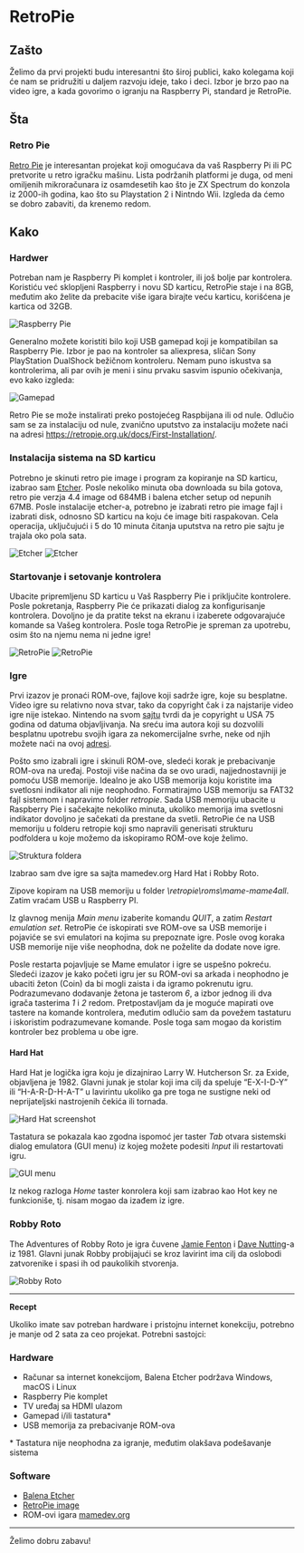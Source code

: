 
# RetroPie

## Zašto
Želimo da prvi projekti budu interesantni što široj publici, kako kolegama koji će nam se pridružiti u daljem razvoju ideje, tako i deci. Izbor je brzo pao na video igre, a kada govorimo o igranju na Raspberry Pi, standard je RetroPie.

## Šta
### Retro Pie
[Retro Pie](https://retropie.org.uk/) je interesantan projekat koji omogućava da vaš Raspberry Pi ili PC pretvorite u retro igračku mašinu. Lista podržanih platformi je duga, od meni omiljenih mikroračunara iz osamdesetih kao što je ZX Spectrum do konzola iz 2000-ih godina, kao što su Playstation 2 i Nintndo Wii. Izgleda da ćemo se dobro zabaviti, da krenemo redom.

## Kako

### Hardwer
Potreban nam je Raspberry Pi komplet i kontroler, ili još bolje par kontrolera. Koristiću već sklopljeni Raspberry i novu SD karticu, RetroPie staje i na 8GB, međutim ako želite da prebacite više igara birajte veću karticu, korišćena je kartica od 32GB.

![Raspberry Pie](images/01-RaspberryPie.jpg)

Generalno možete koristiti bilo koji USB gamepad koji je kompatibilan sa Raspberry Pie. Izbor je pao na kontroler sa aliexpresa, sličan Sony PlayStation DualShock bežičnom kontroleru. Nemam puno iskustva sa kontrolerima, ali par ovih je meni i sinu prvaku sasvim ispunio očekivanja, evo kako izgleda:

![Gamepad](images/02-Gamepad.jpg)

Retro Pie se može instalirati preko postojećeg Raspbijana ili od nule. Odlučio sam se za instalaciju od nule, zvanično uputstvo za instalaciju možete naći na adresi https://retropie.org.uk/docs/First-Installation/.

### Instalacija sistema na SD karticu
Potrebno je skinuti retro pie image i program za kopiranje na SD karticu, izabrao sam [Etcher](https://www.balena.io/etcher/). Posle nekoliko minuta oba downloada su bila gotova, retro pie verzja 4.4 image od 684MB i balena etcher setup od nepunih 67MB. Posle instalacije etcher-a, potrebno je izabrati retro pie image fajl i izabrati disk, odnosno SD karticu na koju će image biti raspakovan. Cela operacija, uključujući i 5 do 10 minuta čitanja uputstva na retro pie sajtu je trajala oko pola sata.

![Etcher](images/03-Etcher.png)
![Etcher](images/04-Etcher.jpg)

### Startovanje i setovanje kontrolera
Ubacite pripremljenu SD karticu u Vaš Raspberry Pie i priključite kontrolere. Posle pokretanja, Raspberry Pie će prikazati dialog za konfigurisanje kontrolera. Dovoljno je da pratite tekst na ekranu i izaberete odgovarajuće komande sa Vašeg kontrolera. Posle toga RetroPie je spreman za upotrebu, osim što na njemu nema ni jedne igre!

![RetroPie](images/05-RetroPie.jpg)
![RetroPie](images/06-RetroPie.jpg)


### Igre
Prvi izazov je pronaći ROM-ove, fajlove koji sadrže igre, koje su besplatne. Video igre su relativno nova stvar, tako da copyright čak i za najstarije video igre nije istekao. Nintendo na svom [sajtu](https://www.nintendo.com/corp/legal.jsp) tvrdi da je copyright u USA 75 godina od datuma objavljivanja. Na sreću ima autora koji su dozvolili besplatnu upotrebu svojih igara za nekomercijalne svrhe, neke od njih možete naći na ovoj [adresi](https://www.mamedev.org/roms/).

Pošto smo izabrali igre i skinuli ROM-ove, sledeći korak je prebacivanje ROM-ova na uređaj. Postoji više načina da se ovo uradi, najjednostavniji je pomoću USB memorije. Idealno je ako USB memorija koju koristite ima svetlosni indikator ali nije neophodno. Formatirajmo USB memoriju sa FAT32 fajl sistemom i napravimo folder *retropie*. Sada USB memoriju ubacite u Raspberry Pie i sačekajte nekoliko minuta, ukoliko memorija ima svetlosni indikator dovoljno je sačekati da prestane da svetli. RetroPie će na USB memoriju u folderu retropie koji smo napravili generisati strukturu podfoldera u koje možemo da iskopiramo ROM-ove koje želimo.

![Struktura foldera](images/07-StrukturaFoldera.png)

Izabrao sam dve igre sa sajta mamedev.org Hard Hat i Robby Roto.

Zipove kopiram na USB memoriju u folder *\retropie\roms\mame-mame4all*. Zatim vraćam USB u Raspberry PI.

Iz glavnog menija *Main menu* izaberite komandu *QUIT*, a zatim *Restart emulation set*. RetroPie će iskopirati sve ROM-ove sa USB memorije i pojaviće se svi emulatori na kojima su prepoznate igre. Posle ovog koraka USB memorije nije više neophodna, dok ne poželite da dodate nove igre.

Posle restarta pojavljuje se Mame emulator i igre se uspešno pokreću. Sledeći izazov je kako početi igru jer su ROM-ovi sa arkada i neophodno je ubaciti žeton (Coin) da bi mogli zaista i da igramo pokrenutu igru. Podrazumevano dodavanje žetona je tasterom *6*, a izbor jednog ili dva igrača tasterima *1* i *2* redom.  Pretpostavljam da je moguće mapirati ove tastere na komande kontrolera, međutim odlučio sam da povežem tastaturu i iskoristim podrazumevane komande. Posle toga sam mogao da koristim kontroler bez problema u obe igre.

#### Hard Hat
Hard Hat je logička igra koju je dizajnirao Larry W. Hutcherson Sr. za Exide, objavljena je 1982. Glavni junak je stolar koji ima cilj da speluje “E-X-I-D-Y” ili “H-A-R-D-H-A-T” u lavirintu ukoliko ga pre toga ne sustigne neki od neprijateljski nastrojenih čekića ili tornada.

![Hard Hat screenshot](images/09-HardHat.jpg)

Tastatura se pokazala kao zgodna ispomoć jer taster *Tab* otvara sistemski dialog emulatora (GUI menu) iz kojeg možete podesiti *Input* ili restartovati igru.

![GUI menu](images/08-GUI-menu.jpg)

Iz nekog razloga *Home* taster konrolera koji sam izabrao kao Hot key ne funkcioniše, tj. nisam mogao da izađem iz igre.

### Robby Roto
The Adventures of Robby Roto je igra čuvene [Jamie Fenton](https://en.wikipedia.org/wiki/Jamie_Fenton) i [Dave Nutting](https://en.wikipedia.org/wiki/Dave_Nutting)-a iz 1981. Glavni junak Robby probijajući se kroz lavirint ima cilj da oslobodi zatvorenike i spasi ih od paukolikih stvorenja.

![Robby Roto](images/10-RobbyRoto.jpg)


---
**Recept**

Ukoliko imate sav potreban hardware i pristojnu internet konekciju, potrebno je manje od 2 sata za ceo projekat. Potrebni sastojci:

### Hardware
- Računar sa internet konekcijom, Balena Etcher podržava Windows, macOS i Linux
- Raspberry Pie komplet
- TV uređaj sa HDMI ulazom
- Gamepad i/ili tastatura*
- USB memorija za prebacivanje ROM-ova

\* Tastatura nije neophodna za igranje, međutim olakšava podešavanje sistema

### Software
- [Balena Etcher](https://www.balena.io/etcher/)
- [RetroPie image](https://retropie.org.uk/download/)
- ROM-ovi igara [mamedev.org](https://www.mamedev.org/roms/)
---

Želimo dobru zabavu!